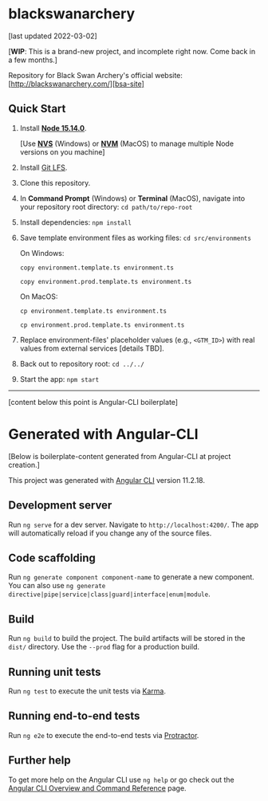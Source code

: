 # blackswanarchery

[last updated 2022-03-02]

[**WIP**: This is a brand-new project, and incomplete right now. Come back in a few months.]

Repository for Black Swan Archery's official website: [http://blackswanarchery.com/][bsa-site]

## Quick Start

1. Install **[Node 15.14.0][node-15.14.0]**.

   [Use **[NVS][nvs]** (Windows) or **[NVM][nvm]** (MacOS) to manage multiple Node versions on you machine]

1. Install [Git LFS][git-lfs].
1. Clone this repository.
1. In **Command Prompt** (Windows) or **Terminal** (MacOS), navigate into your repository root directory: `cd path/to/repo-root`
1. Install dependencies: `npm install`
1. Save template environment files as working files:
   `cd src/environments`

   On Windows:

   `copy environment.template.ts environment.ts`

   `copy environment.prod.template.ts environment.ts`

   On MacOS:

   `cp environment.template.ts environment.ts`

   `cp environment.prod.template.ts environment.ts`

1. Replace environment-files' placeholder values (e.g., `<GTM_ID>`) with real values from external services [details TBD].
1. Back out to repository root: `cd ../../`
1. Start the app:
   `npm start`

---

[content below this point is Angular-CLI boilerplate]

# Generated with Angular-CLI

[Below is boilerplate-content generated from Angular-CLI at project creation.]

This project was generated with [Angular CLI](https://github.com/angular/angular-cli) version 11.2.18.

## Development server

Run `ng serve` for a dev server. Navigate to `http://localhost:4200/`. The app will automatically reload if you change any of the source files.

## Code scaffolding

Run `ng generate component component-name` to generate a new component. You can also use `ng generate directive|pipe|service|class|guard|interface|enum|module`.

## Build

Run `ng build` to build the project. The build artifacts will be stored in the `dist/` directory. Use the `--prod` flag for a production build.

## Running unit tests

Run `ng test` to execute the unit tests via [Karma](https://karma-runner.github.io).

## Running end-to-end tests

Run `ng e2e` to execute the end-to-end tests via [Protractor](http://www.protractortest.org/).

## Further help

To get more help on the Angular CLI use `ng help` or go check out the [Angular CLI Overview and Command Reference](https://angular.io/cli) page.

[node-15.14.0]: https://nodejs.org/download/release/v15.14.0/
[nvs]: https://github.com/jasongin/nvs
[nvm]: https://github.com/nvm-sh/nvm
[git-lfs]: https://git-lfs.github.com/
[bsa-site]: http://blackswanarchery.com/

